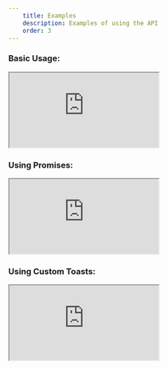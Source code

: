 ```yaml
---
    title: Examples
    description: Examples of using the API
    order: 3
---
```


### Basic Usage:

<iframe
  src="https://codesandbox.io/embed/amazing-bouman-2rj0e6?fontsize=14&hidenavigation=1&theme=dark"
    style={{
            width: '100%',
            height: 500,
            border: 0,
            borderRadius: 10,
            overflow: 'hidden',
        }}
></iframe>

### Using Promises:

<iframe src="https://codesandbox.io/embed/amazing-bouman-2rj0e6?fontsize=14&hidenavigation=1&theme=dark"
         style={{
            width: '100%',
            height: 500,
            border: 0,
            borderRadius: 10,
            overflow: 'hidden',
    }}
     title="amazing-bouman-2rj0e6"
     allow="accelerometer; ambient-light-sensor; camera; encrypted-media; geolocation; gyroscope; hid; microphone; midi; payment; usb; vr; xr-spatial-tracking"
     sandbox="allow-forms allow-modals allow-popups allow-presentation allow-same-origin allow-scripts"
   ></iframe>

### Using Custom Toasts:

<iframe src="https://codesandbox.io/embed/agitated-frog-tjcwpq?fontsize=14&hidenavigation=1&theme=dark"
         style={{
            width: '100%',
            height: 500,
            border: 0,
            borderRadius: 10,
            overflow: 'hidden',
    }}
     title="agitated-frog-tjcwpq"
     allow="accelerometer; ambient-light-sensor; camera; encrypted-media; geolocation; gyroscope; hid; microphone; midi; payment; usb; vr; xr-spatial-tracking"
     sandbox="allow-forms allow-modals allow-popups allow-presentation allow-same-origin allow-scripts"
   ></iframe>
